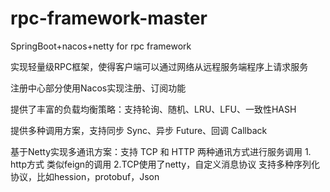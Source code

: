 # rpc-framework-master
SpringBoot+nacos+netty for rpc framework

实现轻量级RPC框架，使得客户端可以通过网络从远程服务端程序上请求服务 

注册中心部分使用Nacos实现注册、订阅功能

提供了丰富的负载均衡策略：支持轮询、随机、LRU、LFU、一致性HASH

提供多种调用方案，支持同步 Sync、异步 Future、回调 Callback

基于Netty实现多通讯方案：支持 TCP 和 HTTP 两种通讯方式进行服务调用
    1. http方式 类似feign的调用 
    2.TCP使用了netty，自定义消息协议
支持多种序列化协议，比如hession，protobuf，Json
